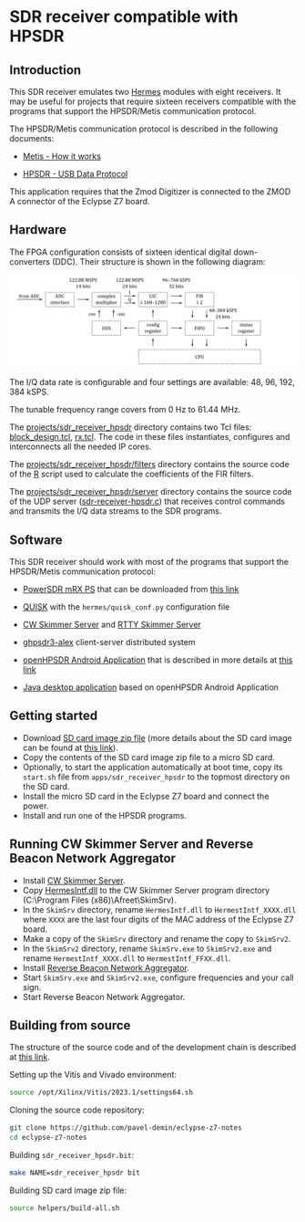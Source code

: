 # SDR receiver compatible with HPSDR

## Introduction

This SDR receiver emulates two [Hermes](https://openhpsdr.org/hermes.php) modules with eight receivers. It may be useful for projects that require sixteen receivers compatible with the programs that support the HPSDR/Metis communication protocol.

The HPSDR/Metis communication protocol is described in the following documents:

- [Metis - How it works](https://github.com/TAPR/OpenHPSDR-SVN/raw/master/Metis/Documentation/Metis-%20How%20it%20works_V1.33.pdf)

- [HPSDR - USB Data Protocol](https://github.com/TAPR/OpenHPSDR-SVN/raw/master/Documentation/USB_protocol_V1.58.doc)

This application requires that the Zmod Digitizer is connected to the ZMOD A connector of the Eclypse Z7 board.

## Hardware

The FPGA configuration consists of sixteen identical digital down-converters (DDC). Their structure is shown in the following diagram:

![HPSDR receiver](/img/sdr-receiver-hpsdr.png)

The I/Q data rate is configurable and four settings are available: 48, 96, 192, 384 kSPS.

The tunable frequency range covers from 0 Hz to 61.44 MHz.

The [projects/sdr_receiver_hpsdr]($source$/projects/sdr_receiver_hpsdr) directory contains two Tcl files: [block_design.tcl]($source$/projects/sdr_receiver_hpsdr/block_design.tcl), [rx.tcl]($source$/projects/sdr_receiver_hpsdr/rx.tcl). The code in these files instantiates, configures and interconnects all the needed IP cores.

The [projects/sdr_receiver_hpsdr/filters]($source$/projects/sdr_receiver_hpsdr/filters) directory contains the source code of the [R](https://www.r-project.org) script used to calculate the coefficients of the FIR filters.

The [projects/sdr_receiver_hpsdr/server]($source$/projects/sdr_receiver_hpsdr/server) directory contains the source code of the UDP server ([sdr-receiver-hpsdr.c]($source$/projects/sdr_receiver_hpsdr/server/sdr-receiver-hpsdr.c)) that receives control commands and transmits the I/Q data streams to the SDR programs.

## Software

This SDR receiver should work with most of the programs that support the HPSDR/Metis communication protocol:

- [PowerSDR mRX PS](https://openhpsdr.org/wiki/index.php?title=PowerSDR) that can be downloaded from [this link](https://github.com/TAPR/OpenHPSDR-PowerSDR/releases)

- [QUISK](https://james.ahlstrom.name/quisk) with the `hermes/quisk_conf.py` configuration file

- [CW Skimmer Server](https://dxatlas.com/skimserver) and [RTTY Skimmer Server](https://dxatlas.com/RttySkimServ)

- [ghpsdr3-alex](https://napan.ca/ghpsdr3) client-server distributed system

- [openHPSDR Android Application](https://play.google.com/store/apps/details?id=org.g0orx.openhpsdr) that is described in more details at [this link](https://g0orx.blogspot.com/2015/01/openhpsdr-android-application.html)

- [Java desktop application](https://g0orx.blogspot.com/2015/04/java-desktop-application-based-on.html) based on openHPSDR Android Application

## Getting started

- Download [SD card image zip file]($release_image$) (more details about the SD card image can be found at [this link](/alpine/)).
- Copy the contents of the SD card image zip file to a micro SD card.
- Optionally, to start the application automatically at boot time, copy its `start.sh` file from `apps/sdr_receiver_hpsdr` to the topmost directory on the SD card.
- Install the micro SD card in the Eclypse Z7 board and connect the power.
- Install and run one of the HPSDR programs.

## Running CW Skimmer Server and Reverse Beacon Network Aggregator

- Install [CW Skimmer Server](https://dxatlas.com/skimserver).
- Copy [HermesIntf.dll](https://github.com/k3it/HermesIntf/releases) to the CW Skimmer Server program directory (C:\Program Files (x86)\Afreet\SkimSrv).
- In the `SkimSrv` directory, rename `HermesIntf.dll` to `HermestIntf_XXXX.dll` where `XXXX` are the last four digits of the MAC address of the Eclypse Z7 board.
- Make a copy of the `SkimSrv` directory and rename the copy to `SkimSrv2`.
- In the `SkimSrv2` directory, rename `SkimSrv.exe` to `SkimSrv2.exe` and rename `HermestIntf_XXXX.dll` to `HermestIntf_FFXX.dll`.
- Install [Reverse Beacon Network Aggregator](https://www.reversebeacon.net/pages/Aggregator+34).
- Start `SkimSrv.exe` and `SkimSrv2.exe`, configure frequencies and your call sign.
- Start Reverse Beacon Network Aggregator.

## Building from source

The structure of the source code and of the development chain is described at [this link](/led-blinker/).

Setting up the Vitis and Vivado environment:

```bash
source /opt/Xilinx/Vitis/2023.1/settings64.sh
```

Cloning the source code repository:

```bash
git clone https://github.com/pavel-demin/eclypse-z7-notes
cd eclypse-z7-notes
```

Building `sdr_receiver_hpsdr.bit`:

```bash
make NAME=sdr_receiver_hpsdr bit
```

Building SD card image zip file:

```bash
source helpers/build-all.sh
```
